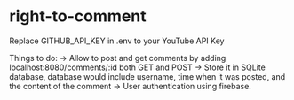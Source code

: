 # right-to-comment

Replace GITHUB_API_KEY in .env to your YouTube API Key

Things to do:
-> Allow to post and get comments by adding localhost:8080/comments/:id both GET and POST
-> Store it in SQLite database, database would include username, time when it was posted, and the content of the comment
-> User authentication using firebase.
